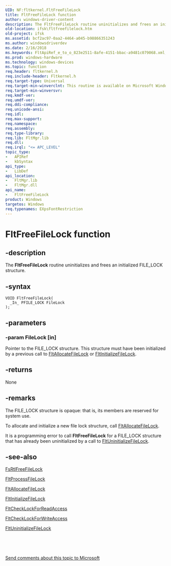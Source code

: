 ```yaml
---
UID: NF:fltkernel.FltFreeFileLock
title: FltFreeFileLock function
author: windows-driver-content
description: The FltFreeFileLock routine uninitializes and frees an initialized FILE_LOCK structure.
old-location: ifsk\fltfreefilelock.htm
old-project: ifsk
ms.assetid: bcf2ac97-0aa2-4464-a045-b98866351243
ms.author: windowsdriverdev
ms.date: 2/16/2018
ms.keywords: FltApiRef_e_to_o_823e2511-8afe-4151-bbac-a9481c079068.xml, FltFreeFileLock, FltFreeFileLock routine [Installable File System Drivers], fltkernel/FltFreeFileLock, ifsk.fltfreefilelock
ms.prod: windows-hardware
ms.technology: windows-devices
ms.topic: function
req.header: fltkernel.h
req.include-header: Fltkernel.h
req.target-type: Universal
req.target-min-winverclnt: This routine is available on Microsoft Windows XP SP2, Microsoft Windows Server 2003 SP1, and later.
req.target-min-winversvr: 
req.kmdf-ver: 
req.umdf-ver: 
req.ddi-compliance: 
req.unicode-ansi: 
req.idl: 
req.max-support: 
req.namespace: 
req.assembly: 
req.type-library: 
req.lib: FltMgr.lib
req.dll: 
req.irql: "<= APC_LEVEL"
topic_type:
-	APIRef
-	kbSyntax
api_type:
-	LibDef
api_location:
-	FltMgr.lib
-	FltMgr.dll
api_name:
-	FltFreeFileLock
product: Windows
targetos: Windows
req.typenames: EXpsFontRestriction
---
```


# FltFreeFileLock function


## -description


The <b>FltFreeFileLock</b> routine uninitializes and frees an initialized FILE_LOCK structure. 


## -syntax


````
VOID FltFreeFileLock(
  _In_ PFILE_LOCK FileLock
);
````


## -parameters




### -param FileLock [in]

Pointer to the FILE_LOCK structure. This structure must have been initialized by a previous call to <a href="..\fltkernel\nf-fltkernel-fltallocatefilelock.md">FltAllocateFileLock</a> or <a href="..\fltkernel\nf-fltkernel-fltinitializefilelock.md">FltInitializeFileLock</a>.


## -returns



None




## -remarks



The FILE_LOCK structure is opaque: that is, its members are reserved for system use. 

To allocate and initialize a new file lock structure, call <a href="..\fltkernel\nf-fltkernel-fltallocatefilelock.md">FltAllocateFileLock</a>. 

It is a programming error to call <b>FltFreeFileLock</b> for a FILE_LOCK structure that has already been uninitialized by a call to <a href="..\fltkernel\nf-fltkernel-fltuninitializefilelock.md">FltUninitializeFileLock</a>.




## -see-also

<a href="..\ntifs\nf-ntifs-_fsrtl_advanced_fcb_header-fsrtlfreefilelock.md">FsRtlFreeFileLock</a>



<a href="..\fltkernel\nf-fltkernel-fltprocessfilelock.md">FltProcessFileLock</a>



<a href="..\fltkernel\nf-fltkernel-fltallocatefilelock.md">FltAllocateFileLock</a>



<a href="..\fltkernel\nf-fltkernel-fltinitializefilelock.md">FltInitializeFileLock</a>



<a href="..\fltkernel\nf-fltkernel-fltchecklockforreadaccess.md">FltCheckLockForReadAccess</a>



<a href="..\fltkernel\nf-fltkernel-fltchecklockforwriteaccess.md">FltCheckLockForWriteAccess</a>



<a href="..\fltkernel\nf-fltkernel-fltuninitializefilelock.md">FltUninitializeFileLock</a>



 

 

<a href="mailto:wsddocfb@microsoft.com?subject=Documentation%20feedback [ifsk\ifsk]:%20FltFreeFileLock routine%20 RELEASE:%20(2/16/2018)&amp;body=%0A%0APRIVACY STATEMENT%0A%0AWe use your feedback to improve the documentation. We don't use your email address for any other purpose, and we'll remove your email address from our system after the issue that you're reporting is fixed. While we're working to fix this issue, we might send you an email message to ask for more info. Later, we might also send you an email message to let you know that we've addressed your feedback.%0A%0AFor more info about Microsoft's privacy policy, see http://privacy.microsoft.com/en-us/default.aspx." title="Send comments about this topic to Microsoft">Send comments about this topic to Microsoft</a>

